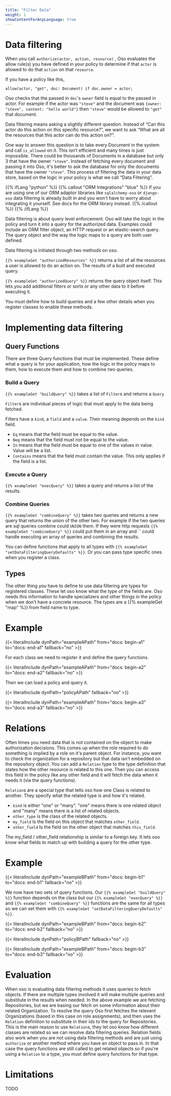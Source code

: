 ```yaml
---
title: "Filter Data"
weight: 1
showContentForAnyLanguage: true
---
```

# Data filtering

When you call `authorize(actor, action, resource)` , Oso evaluates the allow
rule(s) you have defined in your policy to determine if that `actor` is allowed to do that `action` on that `resource`.

If you have a policy like this,

```polar
allow(actor, "get", doc: Document) if doc.owner = actor;
```

Oso checks that the passed in `doc`'s `owner` field is equal to the passed
in actor. For example if the actor was `"steve"` and the document was 
`{owner: "steve", content: "hello world"}` then `"steve"` would be allowed
to `"get"` that document.

Data filtering means asking a slightly different question. Instead of “Can
this actor do this action on this specific resource?”, we want to ask “What
are all the resources that this actor can do this action on?”.

One way to answer this question is to take every Document in the system and
call `is_allowed` on it. This isn’t efficient and many times is just
impossible. There could be thousands of Documents in a database but only 3
that have the owner `"steve"`. Instead of fetching every document and passing
it into Oso, it's better to ask the database for only the documents that
have the owner `"steve"`. This process of filtering the data in your data
store, based on the logic in your policy is what we call “Data Filtering”.

{{% ifLang "python" %}}
{{% callout "ORM Integrations" "blue" %}}
If you are using one of our ORM adaptor libraries like `sqlalchemy-oso` or
`django-oso` data filtering is already built in and you won't have to worry
about integrating it yourself. See docs for the ORM library instead.
{{% /callout %}}
{{% /ifLang %}}

Data filtering is about query level enforcement. Oso will take the logic in
the policy and turn it into a query for the authorized data. Examples could
include an ORM filter object, an HTTP request or an elastic-search query.
The query object and the way the logic maps to a query are both user defined.

Data filtering is initiated through two methods on oso.

`{{% exampleGet "authorizedResources" %}}` returns a list of all the
resources a user is allowed to do an action on. The results of a built and
executed query.

`{{% exampleGet "authorizedQuery" %}}` returns the query object itself.
This lets you add additional filters or sorts or any other data to it before
executing it.

You must define how to build queries and a few other details when you register classes to enable these methods.

# Implementing data filtering

## Query Functions

There are three Query functions that must be implemented. These define what a query is for your application, how the logic in the policy maps to them, how to execute them and how to combine two queries.

### Build a Query

`{{% exampleGet "buildQuery" %}}` takes a list of `Filter`s and returns a
`Query`

`Filter`s are individual pieces of logic that must apply to the data being
fetched.

Filters have a `kind`, a `field` and a `value`. Their meaning depends on the
`kind` field.

- `Eq` means that the field must be equal to the value.
- `Neq` means that the field must not be equal to the value.
- `In` means that the field must be equal to one of the values in value.
Value will be a list.
- `Contains` means that the field must contain the value. This only applies
if the field is a list.

### Execute a Query

`{{% exampleGet "execQuery" %}}` takes a query and returns a list of the results.

### Combine Queries

`{{% exampleGet "combineQuery" %}}` takes two queries and returns a new
query that returns the union of the other two. For example if the two
queries are sql queries combine could `UNION` them. If they were http
requests `{{% exampleGet "combineQuery" %}}` could put them in an array and 
`` could handle executing an array of queries
and combining the results.

You can define functions that apply to all types with
`{{% exampleGet "setDataFilteringQueryDefaults" %}}`. Or you can pass type specific ones when you register a class.

## Types

The other thing you have to define to use data filtering are types for
registered classes. These let oso know what the type of the fields are. Oso
needs this information to handle specializers and other things in the policy
when we don't have a concrete resource. The types are a 
{{% exampleGet "map" %}} from field name to type.

# Example
{{< literalInclude
      dynPath="exampleAPath"
      from="docs: begin-a1"
      to="docs: end-a1"
      fallback="no" >}}

For each class we need to register it and define the query functions.

{{< literalInclude
      dynPath="exampleAPath"
      from="docs: begin-a2"
      to="docs: end-a2"
      fallback="no" >}}

Then we can load a policy and query it.

{{< literalInclude
      dynPath="policyAPath"
      fallback="no" >}}

{{< literalInclude
      dynPath="exampleAPath"
      from="docs: begin-a3"
      to="docs: end-a3"
      fallback="no" >}}

# Relations

Often times you need data that is not contained on the object to make
authorization decisions. This comes up when the role required to
do something is implied by a role on it's parent object. For instance,
you want to check the organization for a repository but that data isn't
embedded on the repository object. You can add a `Relation` type to the type
definition that states how the other resource is related to this one. Then
you can access this field in the policy like any other field and it will
fetch the data when it needs it (via the query functions).

`Relation`s are a special type that tells oso how one Class is related to another. They specify what the related type is and how it's related.

- `kind` is either "one" or "many". "one" means there is one related object and "many" means there is a list of related objects.
- `other_type` is the class of the related objects.
- `my_field` Is the field on this object that matches `other_field`.
- `other_field` Is the field on the other object that matches `this_field`.

The my_field / other_field relationship is similar to a foreign key. It lets oso know what fields to match up with building a query for the other type.

# Example

{{< literalInclude
      dynPath="exampleBPath"
      from="docs: begin-b1"
      to="docs: end-b1"
      fallback="no" >}}

We now have two sets of query functions. Our `{{% exampleGet "buildQuery" %}}`
function depends on the class but our `{{% exampleGet "execQuery" %}}` and
`{{% exampleGet "combineQuery" %}}` functions are the same for all types so we
can set them with `{{% exampleGet "setDataFilteringQueryDefaults" %}}`.

{{< literalInclude
      dynPath="exampleBPath"
      from="docs: begin-b2"
      to="docs: end-b2"
      fallback="no" >}}

{{< literalInclude
      dynPath="policyBPath"
      fallback="no" >}}

{{< literalInclude
      dynPath="exampleBPath"
      from="docs: begin-b3"
      to="docs: end-b3"
      fallback="no" >}}

# Evaluation
When oso is evaluating data filtering methods it uses queries to fetch objects. If there are multiple types involved it will make multiple queries and substitute in the results when needed.
In the above example we are fetching Repositories, but we are basing our fetch on some information about their related Organization. To resolve the query Oso first fetches the relevent Organizations (based in this case on role assignments), and then uses the `Relation` definition to substitute in their ids to the query for Repositories. This is the main reason to use `Relation`s, they let oso know how different classes are related so we can resolve data filtering queries.
Relation fields also work when you are not using data filtering methods and are just using `authorize` or another method where you have an object to pass in. In that case the query functions are still called to get related objects so if you're using a `Relation` to a type, you must define query functions for that type.

# Limitations

TODO
